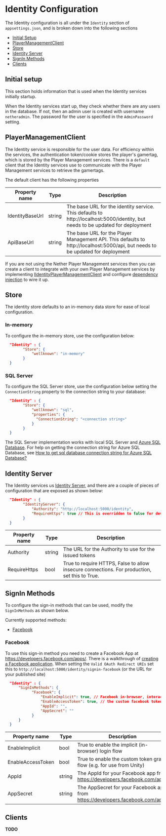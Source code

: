 # Identity Configuration

The Identity configuration is all under the `Identity` section of `appsettings.json`, and is broken down into the following sections

 * [Initial Setup](#initial-setup)
 * [PlayerManagementClient](#playermanagementclient)
 * [Store](#store)
 * [Identity Server](#identity-server)
 * [SignIn Methods](#signin-methods)
 * [Clients](#clients)

## Initial setup
This section holds information that is used when the Identity services initially startup.

When the Identity services start up, they check whether there are any users in the database. If not, then an admin user is created with username `netheradmin`. The password for the user is specified in the `AdminPassword` setting. 

## PlayerManagementClient
The Identity service is responsible for the user data. For efficiency within the services, the authentication token/cookie stores the player's gamertag, which is stored by the Player Management services. There is a `default` client that the Identity services use to communicate with the Player Management services to retrieve the gamertags.

The default client has the following properties

Property name | Type | Description
--------------|------|------------
IdentityBaseUrl | string | The base URL for the identity service. This defaults to http://localhost:5000/identity, but needs to be updated for deployment | 
ApiBaseUrl | string | The base URL for the Player Management API. This defaults to http://localhost:5000/api, but needs to be updated for deployment


If you are not using the Nether Player Management services then you can create a client to integrate with your own Player Management services by implementing [IIdentityPlayerManagementClient](https://github.com/MicrosoftDX/nether/blob/master/src/Nether.Integration/Identity/IIdentityPlayerManagementClient.cs) and configure [dependency injection](dependency-injection.md) to wire it up.

## Store
The identity store defaults to an in-memory data store for ease of local configuration.

### In-memory
To configure the in-memory store, use the configuration below:

```json
  "Identity" : {
        "Store": {
            "wellknown": "in-memory"
        }
  }
```

### SQL Server
To configure the SQL Server store, use the configuration below setting the `ConnectionString` property to the connection string to your database:

```json
  "Identity" : {
        "Store": {
            "wellknown": "sql",
            "properties": {
              "ConnectionString": "<connection string>"
            }
        }
  }
```

The SQL Server implementation works with local SQL Server and [Azure SQL Database](https://docs.microsoft.com/en-us/azure/sql-database/sql-database-get-started). For help on getting the connection string for Azure SQL Database, see [How to get sql database connection string for Azure SQL Database?](https://docs.microsoft.com/en-us/azure/sql-database/sql-database-develop-dotnet-simple)

## Identity Server

The Identity services us [Identity Server](https://github.com/IdentityServer/IdentityServer4), and there are a couple of pieces of configuration that are exposed as shown below:

```json
  "Identity" : {
        "IdentityServer": {
            "Authority": "http://localhost:5000/identity",
            "RequireHttps": true // This is overridden to false for dev environments but should be true for production!
        }
  }
```

Property name | Type | Description
--------------|------|------------
Authority | string | The URL for the Authority to use for the issued tokens|
RequireHttps | bool | True to require HTTPS, False to allow insecure connections. For production, set this to True. 


## SignIn Methods
To configure the sign-in methods that can be used, modify the `SignInMethods` as shown below.

Currently supported methods:
* [Facebook](#facebook)


### Facebook

To use this sign-in method you need to create a Facebook App at https://developers.facebook.com/apps/. There is a walkthrough of [creating a Facebook application](https://docs.microsoft.com/en-us/aspnet/core/security/authentication/social/facebook-logins). When setting the `Valid OAuth Redirect URIs` set this to `http://localhost:5000/identity/signin-facebook` (or the URL for your published site)


```json
  "Identity" : {
      "SignInMethods": {
            "Facebook": {
                "EnableImplicit": true, // Facebook in-browser, interactive flow
                "EnableAccessToken": true, // the custom facebook token flow (e.g. from Unity)
                "AppId": "",
                "AppSecret": ""
            }
      }
  }
```

Property name | Type | Description
--------------|------|------------
EnableImplicit | bool | True to enable the implicit (in-browser) login flow|
EnableAccessToken | bool | True to enable the custom token grant flow (e.g. for use from Unity)
AppId | string | The AppId for your Facebook app from https://developers.facebook.com/apps
AppSecret | string | The AppSecret for your Facebook app from https://developers.facebook.com/apps


## Clients

**TODO**


